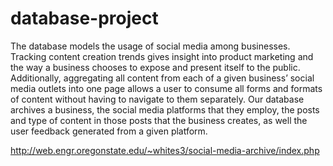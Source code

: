 # database-project

The database models the usage of social media among businesses. Tracking content
creation trends gives insight into product marketing and the way a business chooses to expose
and present itself to the public. Additionally, aggregating all content from each of a given
business’ social media outlets into one page allows a user to consume all forms and formats of
content without having to navigate to them separately. Our database archives a business, the
social media platforms that they employ, the posts and type of content in those posts that the
business creates, as well the user feedback generated from a given platform.


http://web.engr.oregonstate.edu/~whites3/social-media-archive/index.php
